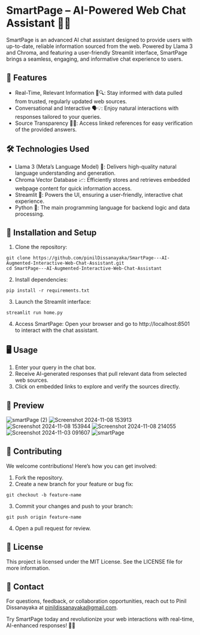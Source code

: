 # SmartPage – AI-Powered Web Chat Assistant 🤖💬
SmartPage is an advanced AI chat assistant designed to provide users with up-to-date, reliable information sourced from the web. Powered by Llama 3 and Chroma, and featuring a user-friendly Streamlit interface, SmartPage brings a seamless, engaging, and informative chat experience to users.

## 📢 Features
- Real-Time, Relevant Information 📅🔍: Stay informed with data pulled from trusted, regularly updated web sources.
- Conversational and Interactive 🗣️💡: Enjoy natural interactions with responses tailored to your queries.
- Source Transparency 🔗📑: Access linked references for easy verification of the provided answers.

## 🛠️ Technologies Used
- Llama 3 (Meta’s Language Model) 🦙: Delivers high-quality natural language understanding and generation.
- Chroma Vector Database 📈: Efficiently stores and retrieves embedded webpage content for quick information access.
- Streamlit 🎨: Powers the UI, ensuring a user-friendly, interactive chat experience.
- Python 🐍: The main programming language for backend logic and data processing.

## 🚀 Installation and Setup

1. Clone the repository:
```
git clone https://github.com/pinilDissanayaka/SmartPage---AI-Augmented-Interactive-Web-Chat-Assistant.git
cd SmartPage---AI-Augmented-Interactive-Web-Chat-Assistant
```

2. Install dependencies:
```
pip install -r requirements.txt
```

3. Launch the Streamlit interface:
```
streamlit run home.py
```

4. Access SmartPage: Open your browser and go to http://localhost:8501 to interact with the chat assistant.

## 🖥️ Usage
1. Enter your query in the chat box.
2. Receive AI-generated responses that pull relevant data from selected web sources.
3. Click on embedded links to explore and verify the sources directly.

## 📸 Preview
![smartPage (2)](https://github.com/user-attachments/assets/085043cd-5beb-4807-9607-7bd2f8e9b12c)
![Screenshot 2024-11-08 153913](https://github.com/user-attachments/assets/aa5f4bfd-9dc9-4886-9f77-6910f05be40a)
![Screenshot 2024-11-08 153944](https://github.com/user-attachments/assets/41b983e6-a271-4bd4-bd90-1250c9664df4)
![Screenshot 2024-11-08 214055](https://github.com/user-attachments/assets/2a8cf2e9-4a2c-44be-908d-954c1c577ef4)
![Screenshot 2024-11-03 091607](https://github.com/user-attachments/assets/29c6c365-451c-4988-b39e-e0e2bad159b3)
![smartPage](https://github.com/user-attachments/assets/74b3bf2f-81f7-4931-a545-e54a563c428c)


## 🤝 Contributing
We welcome contributions! Here’s how you can get involved:

1. Fork the repository.
2. Create a new branch for your feature or bug fix:
```
git checkout -b feature-name
```
3. Commit your changes and push to your branch:
```
git push origin feature-name
```
4. Open a pull request for review.

## 📜 License
This project is licensed under the MIT License. See the LICENSE file for more information.

## 📧 Contact
For questions, feedback, or collaboration opportunities, reach out to Pinil Dissanayaka at pinildissanayaka@gmail.com.

Try SmartPage today and revolutionize your web interactions with real-time, AI-enhanced responses! 🚀✨
